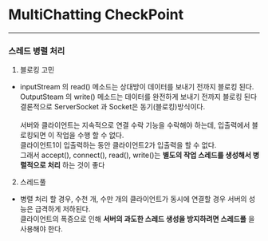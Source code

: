 MultiChatting CheckPoint
========================
***
### 스레드 병렬 처리
1. 블로킹 고민
- inputStream 의 read() 메소드는 상대방이 데이터를 보내기 전까지 블로킹 된다. <br>
 OutputSteam 의 write() 메소드는 데이터를 완전하게 보내기 전까지 블로킹 된다 <br>
 결론적으로 ServerSocket 과 Socket은 동기(블로킹)방식이다.<br><br>
 서버와 클라이언트는 지속적으로 연결 수락 기능을 수락해야 하는데, 입출력에서 블로킹되면 이 작업을 수행 할 수 없다.<br>
 클라이언트1이 입출력하는 동안 클라이언트2가 입출력을 할 수 없다. <br>
 그래서 accept(), connect(), read(), write()는 **별도의 작업 스레드를 생성해서 병렬적으로 처리** 하는 것이 좋다


 2. 스레드풀
 - 병렬 처리 할 경우, 수천 개, 수만 개의 클라이언트가 동시에 연결할 경우 서버의 성능은 급격하게 저하된다. <br>
 클라이언트의 폭증으로 인해 **서버의 과도한 스레드 생성을 방지하려면 스레드풀** 을 사용해야 한다.
